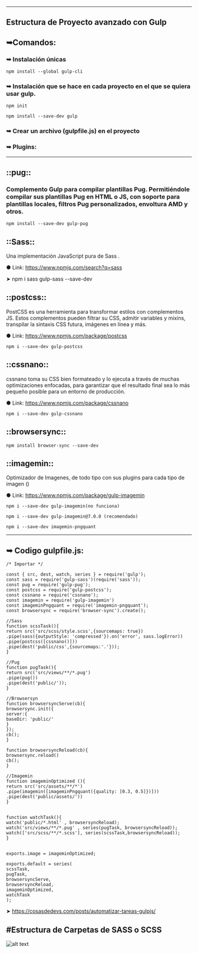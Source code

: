 ----------------------------------------
Estructura de Proyecto avanzado con Gulp
----------------------------------------
## ➥Comandos:

### ➥ Instalación únicas

```shell
npm install --global gulp-cli
```

### ➥ Instalación que se hace en cada proyecto en el que se quiera usar gulp.

```shell
npm init
```

```shell
npm install --save-dev gulp
```

### ➥ Crear un archivo (gulpfile.js) en el proyecto

### ➥ Plugins:

----------------------------------------

## ::pug::

### Complemento Gulp para compilar plantillas Pug. Permitiéndole compilar sus plantillas Pug en HTML o JS, con soporte para plantillas locales, filtros Pug       personalizados, envoltura AMD y otros.

```shell
npm install --save-dev gulp-pug
```
## ::Sass::

Una implementación JavaScript pura de Sass .

● Link: https://www.npmjs.com/search?q=sass

➤ npm i sass gulp-sass --save-dev

## ::postcss::

PostCSS es una herramienta para transformar estilos con complementos JS. Estos complementos pueden filtrar su CSS, admitir variables y mixins, transpilar la sintaxis CSS futura, imágenes en línea y más.

● Link: https://www.npmjs.com/package/postcss

```shell
npm i --save-dev gulp-postcss
```
## ::cssnano::

cssnano toma su CSS bien formateado y lo ejecuta a través de muchas optimizaciones enfocadas, para garantizar que el resultado final sea lo más pequeño posible para un entorno de producción.

● Link: https://www.npmjs.com/package/cssnano

```shell
npm i --save-dev gulp-cssnano 
```
## ::browsersync::

```shell
npm install browser-sync --save-dev
```
## ::imagemin::

Optimizador de Imagenes, de todo tipo con sus plugins para cada tipo de imagen ()

● Link: https://www.npmjs.com/package/gulp-imagemin
```shell
npm i --save-dev gulp-imagemin(no funciona)
```

```shell
npm i --save-dev gulp-imagemin@7.0.0 (recomendado)
```

```shell
npm i --save-dev imagemin-pngquant
```


----------------------------------------
➥ Codigo gulpfile.js:
----------------------------------------
```shell
/* Importar */

const { src, dest, watch, series } = require('gulp');
const sass = require('gulp-sass')(require('sass'));
const pug = require('gulp-pug');
const postcss = require('gulp-postcss');
const cssnano = require('cssnano');
const imagemin = require('gulp-imagemin') 
const imageminPngquant = require('imagemin-pngquant');
const browsersync = require('browser-sync').create();

//Sass
function scssTask(){
return src('src/scss/style.scss',{sourcemaps: true})
.pipe(sass({outputStyle: 'compressed'}).on('error', sass.logError))
.pipe(postcss([cssnano()]))
.pipe(dest('public/css',{sourcemaps:'.'}));
}

//Pug
function pugTask(){
return src('src/views/**/*.pug')
.pipe(pug())
.pipe(dest('public/'));
}

//Browsersyn
function browsersyncServe(cb){
browsersync.init({
server:{
baseDir: 'public/'
}
});
cb();
}

function browsersyncReload(cb){
browsersync.reload()
cb();  
}

//Imagemin
function imageminOptimized (){
return src('src/assets/**/*')
.pipe(imagemin([imageminPngquant({quality: [0.3, 0.5]})]))
.pipe(dest('public/assets/'))
}


function watchTask(){
watch('public/*.html' , browsersyncReload);
watch('src/views/**/*.pug' , series(pugTask, browsersyncReload));
watch(['src/scss/**/*.scss'], series(scssTask,browsersyncReload));
}


exports.image = imageminOptimized;

exports.default = series(
scssTask,
pugTask,
browsersyncServe,
browsersyncReload, 
imageminOptimized,
watchTask
);
```

➤ https://cosasdedevs.com/posts/automatizar-tareas-gulpjs/


#Estructura de Carpetas de SASS o SCSS
----------------------------------------

![alt text](https://i.ibb.co/syJTKMk/Ficheros-SCSS.png)


